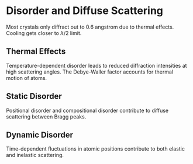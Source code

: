 # Disorder and Diffuse Scattering

Most crystals only diffract out to 0.6 angstrom due to thermal effects.
Cooling gets closer to $\lambda/2$ limit.

## Thermal Effects
Temperature-dependent disorder leads to reduced diffraction intensities at high scattering angles.
The Debye-Waller factor accounts for thermal motion of atoms.

## Static Disorder
Positional disorder and compositional disorder contribute to diffuse scattering between Bragg peaks.

## Dynamic Disorder
Time-dependent fluctuations in atomic positions contribute to both elastic and inelastic scattering.